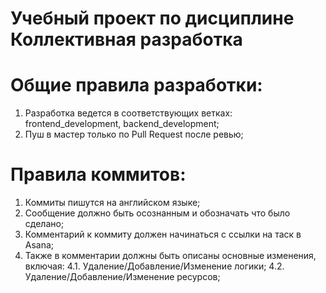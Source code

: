# Учебный проект по дисциплине Коллективная разработка

# Общие правила разработки:

1. Разработка ведется в соответствующих ветках: frontend_development, backend_development;
2. Пуш в мастер только по Pull Request после ревью;

# Правила коммитов:

1. Коммиты пишутся на английском языке;
2. Сообщение должно быть осознанным и обозначать что было сделано;
3. Комментарий к коммиту должен начинаться с ссылки на таск в Asana;
4. Также в комментарии должны быть описаны основные изменения, включая:
   4.1. Удаление/Добавление/Изменение логики;
   4.2. Удаление/Добавление/Изменение ресурсов;
